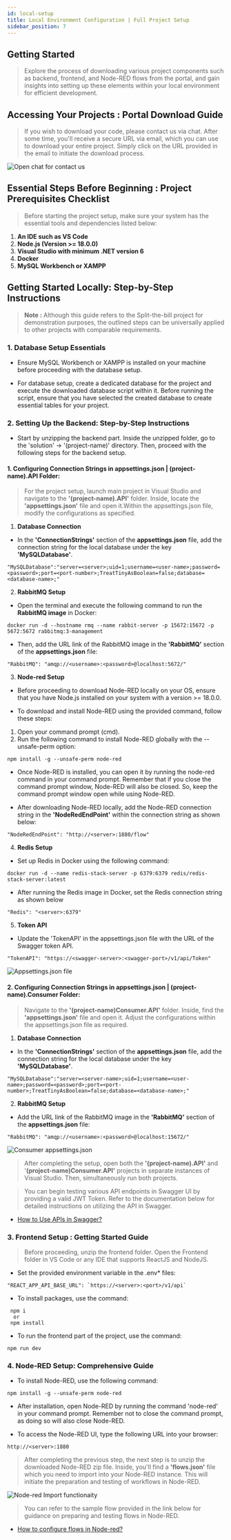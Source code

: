 ```yaml
---
id: local-setup
title: Local Environment Configuration | Full Project Setup
sidebar_position: 7
---
```


## Getting Started

> Explore the process of downloading various project components such as backend, frontend, and Node-RED flows from the portal, and gain insights into setting up these elements within your local environment for efficient development.

## Accessing Your Projects : Portal Download Guide

> If you wish to download your code, please contact us via chat. After some time, you'll receive a secure URL via email, which you can use to download your entire project. Simply click on the URL provided in the email to initiate the download process.

![Open chat for contact us](../static/img/open_chat_for_downloading%20.gif)

## Essential Steps Before Beginning : Project Prerequisites Checklist

> Before starting the project setup, make sure your system has the essential tools and dependencies listed below:

1. **An IDE such as VS Code**
2. **Node.js (Version >= 18.0.0)**
3. **Visual Studio with minimum .NET version 6**
4. **Docker**
5. **MySQL Workbench or XAMPP** 

## Getting Started Locally: Step-by-Step Instructions

> **Note :** Although this guide refers to the Split-the-bill project for demonstration purposes, the outlined steps can be universally applied to other projects with comparable requirements.

### 1. Database Setup Essentials

- Ensure MySQL Workbench or XAMPP is installed on your machine before proceeding with the database setup.

- For database setup, create a dedicated database for the project and execute the downloaded database script within it. Before running the script, ensure that you have selected the created database to create essential tables for your project.

### 2. Setting Up the Backend: Step-by-Step Instructions

- Start by unzipping the backend part. Inside the unzipped folder, go to the 'solution' -> '(project-name)' directory. Then, proceed with the following steps for the backend setup.

#### 1. Configuring Connection Strings in appsettings.json | (project-name).API Folder: 

>  For the project setup, launch main project in Visual Studio and navigate to the **'(project-name).API'** folder. Inside, locate the **'appsettings.json'** file and open it.Within the appsettings.json file, modify the configurations as specified.

1. **Database Connection**

- In the **'ConnectionStrings'** section of the **appsettings.json** file, add the connection string for the local database under the key **'MySQLDatabase'**.

```
"MySQLDatabase":"server=<server>;uid=1;username=<user-name>;password=<password>;port=<port-number>;TreatTinyAsBoolean=false;database=<database-name>;"
```

2. **RabbitMQ Setup**

- Open the terminal and execute the following command to run the **RabbitMQ image** in Docker:

```
docker run -d --hostname rmq --name rabbit-server -p 15672:15672 -p 5672:5672 rabbitmq:3-management
```

- Then, add the URL link of the RabbitMQ image in the **'RabbitMQ'** section of the **appsettings.json** file:

```
"RabbitMQ": "amqp://<username>:<password>@localhost:5672/"
```

3. **Node-red Setup**

- Before proceeding to download Node-RED locally on your OS, ensure that you have Node.js installed on your system with a version >= 18.0.0.

- To download and install Node-RED using the provided command, follow these steps:

1. Open your command prompt (cmd).
2. Run the following command to install Node-RED globally with the --unsafe-perm option:

```
npm install -g --unsafe-perm node-red
```

- Once Node-RED is installed, you can open it by running the node-red command in your command prompt. Remember that if you close the command prompt window, Node-RED will also be closed. So, keep the command prompt window open while using Node-RED.

- After downloading Node-RED locally, add the Node-RED connection string in the **'NodeRedEndPoint'** within the connection string as shown below:

```
"NodeRedEndPoint": "http://<server>:1880/flow"
```

4. **Redis Setup**

- Set up Redis in Docker using the following command:

```
docker run -d --name redis-stack-server -p 6379:6379 redis/redis-stack-server:latest
```

- After running the Redis image in Docker, set the Redis connection string as shown below

```
"Redis": "<server>:6379"
```

5. **Token API**

- Update the 'TokenAPI' in the appsettings.json file with the URL of the Swagger token API.

```
"TokenAPI": "https://<swagger-server>:<swagger-port>/v1/api/Token" 
```

![Appsettings.json file](../static/img/api-appsettings-file.png)

#### 2. Configuring Connection Strings in appsettings.json | (project-name).Consumer Folder:

> Navigate to the **'(project-name)Consumer.API'** folder. Inside, find the **'appsettings.json'** file and open it. Adjust the configurations within the appsettings.json file as required.

1. **Database Connection**

- In the **'ConnectionStrings'** section of the **appsettings.json** file, add the connection string for the local database under the key **'MySQLDatabase'**.

```
"MySQLDatabase":"server=<server-name>;uid=1;username=<user-name>;password=<password>;port=<port-number>;TreatTinyAsBoolean=false;database=<database-name>;"
```

2. **RabbitMQ Setup**

- Add the URL link of the RabbitMQ image in the **'RabbitMQ'** section of the **appsettings.json** file:

```
"RabbitMQ": "amqp://<username>:<password>@localhost:15672/"
```

![Consumer appsettings.json](../static/img/consumer-appsettings-json.png)

> After completing the setup, open both the **'(project-name).API'** and '**(project-name)Consumer.API'** projects in separate instances of Visual Studio. Then, simultaneously run both projects.

> You can begin testing various API endpoints in Swagger UI by providing a valid JWT Token. Refer to the documentation below for detailed instructions on utilizing the API in Swagger.

- [How to Use APIs in Swagger?](./User%20Guide/api-testing.md)

### 3. Frontend Setup : Getting Started Guide

> Before proceeding, unzip the frontend folder. Open the Frontend folder in VS Code or any IDE that supports ReactJS and NodeJS.

- Set the provided environment variable in the .env* files:
``` 
"REACT_APP_API_BASE_URL": `https://<server>:<port>/v1/api`
```

- To install packages, use the command:

```
 npm i 
  or 
 npm install
```

- To run the frontend part of the project, use the command:

```
npm run dev
```

### 4. Node-RED Setup: Comprehensive Guide

- To install Node-RED, use the following command:

```
npm install -g --unsafe-perm node-red
```

- After installation, open Node-RED by running the command 'node-red' in your command prompt. Remember not to close the command prompt, as doing so will also close Node-RED.

- To access the Node-RED UI, type the following URL into your browser:

```
http://<server>:1880
```

> After completing the previous step, the next step is to unzip the downloaded Node-RED zip file. Inside, you'll find a **'flows.json'** file which you need to import into your Node-RED instance. This will initiate the preparation and testing of workflows in Node-RED.

![Node-red Import functionaity](../static/img/nodered_import.gif)

> You can refer to the sample flow provided in the link below for guidance on preparing and testing flows in Node-RED.

- [How to configure flows in Node-red?](./nodered-usage/sample-flow.md)
